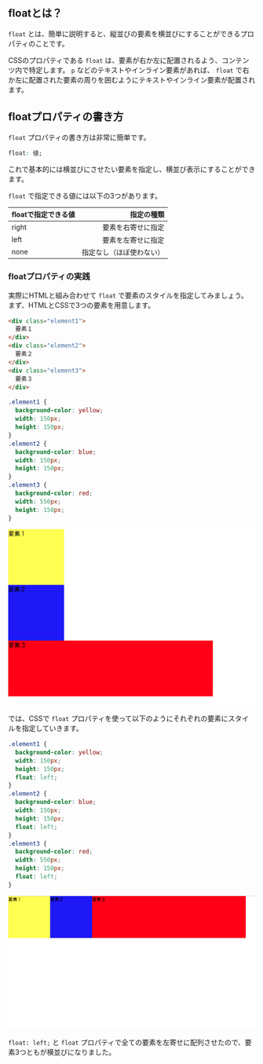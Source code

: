 ## floatとは？

 `float` とは、簡単に説明すると、縦並びの要素を横並びにすることができるプロパティのことです。

CSSのプロパティである `float` は、要素が右か左に配置されるよう、コンテンツ内で特定します。
 `p` などのテキストやインライン要素があれば、 `float` で右か左に配置された要素の周りを囲むようにテキストやインライン要素が配置されます。

## floatプロパティの書き方

 `float` プロパティの書き方は非常に簡単です。

```css
float: 値;
```

これで基本的には横並びにさせたい要素を指定し、横並び表示にすることができます。

 `float` で指定できる値には以下の3つがあります。

| floatで指定できる値 | 指定の種類 |
| ------------- | -----:|
| right | 要素を右寄せに指定 |
| left | 要素を左寄せに指定 |
| none | 指定なし（ほぼ使わない） |


### floatプロパティの実践

実際にHTMLと組み合わせて `float` で要素のスタイルを指定してみましょう。
まず、HTMLとCSSで3つの要素を用意します。

```html
<div class="element1">
  要素１
</div>
<div class="element2">
  要素２
</div>
<div class="element3">
  要素３
</div>
```

```css
.element1 {
  background-color: yellow;
  width: 150px;
  height: 150px;
}
.element2 {
  background-color: blue;
  width: 150px;
  height: 150px;
}
.element3 {
  background-color: red;
  width: 550px;
  height: 150px;
}
```

<img src="images/float-sample1.png" />

では、CSSで `float` プロパティを使って以下のようにそれぞれの要素にスタイルを指定していきます。

```css
.element1 {
  background-color: yellow;
  width: 150px;
  height: 150px;
  float: left;
}
.element2 {
  background-color: blue;
  width: 150px;
  height: 150px;
  float: left;
}
.element3 {
  background-color: red;
  width: 550px;
  height: 150px;
  float: left;
}
```

<img src="images/float-sample2.png" />

 `float: left;` と `float` プロパティで全ての要素を左寄せに配列させたので、要素3つともが横並びになりました。